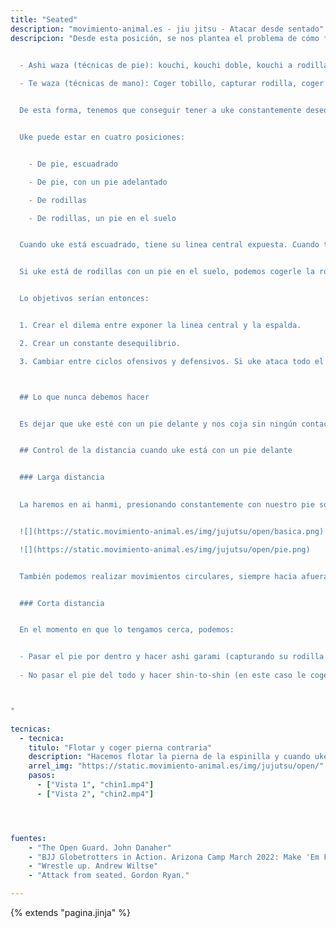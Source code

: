```yaml
---
title: "Seated"
description: "movimiento-animal.es - jiu jitsu - Atacar desde sentado"
descripcion: "Desde esta posición, se nos plantea el problema de cómo **generar presión sobre uke si este no se acopla**. Si no somos capaces de hacerlo, uke pasará nuestra guardia. La solución pasa por una combinación de un

  
  - Ashi waza (técnicas de pie): kouchi, kouchi doble, kouchi a rodillas, ataques con el pie frontal, etc.

  - Te waza (técnicas de mano): Coger tobillo, capturar rodilla, coger manos, etc.


  De esta forma, tenemos que conseguir tener a uke constantemente desequilibrado de forma que no pueda llegar a una postura desde la que empiece a pasar nuestra guardia. Tenemos que atacar la parte superior del cuerpo y, cuando uke vaya a defenderla, atacar la parte inferior.


  Uke puede estar en cuatro posiciones:


    - De pie, escuadrado

    - De pie, con un pie adelantado

    - De rodillas

    - De rodillas, un pie en el suelo


  Cuando uke está escuadrado, tiene su linea central expuesta. Cuando tiene un pie adelantado no expone su linea central pero podemos manipularlo para que se escuadre o bien engancharnos a su pie delantero.


  Si uke está de rodillas con un pie en el suelo, podemos cogerle la rodilla levantada para hacerle ashi garami.


  Lo objetivos serían entonces:


  1. Crear el dilema entre exponer la linea central y la espalda.

  2. Crear un constante desequilibrio.

  3. Cambiar entre ciclos ofensivos y defensivos. Si uke ataca todo el tiempo acabará cazándonos, seguramente extendiendo un miembro o cogiendo la posición.



  ## Lo que nunca debemos hacer


  Es dejar que uke esté con un pie delante y nos coja sin ningún contacto sobre él, ya que nos pasará fácilmente la guardia.


  ## Control de la distancia cuando uke está con un pie delante


  ### Larga distancia

  
  La haremos en ai hanmi, presionando constantemente con nuestro pie sobre el tobillo de uke.


  ![](https://static.movimiento-animal.es/img/jujutsu/open/basica.png)

  ![](https://static.movimiento-animal.es/img/jujutsu/open/pie.png)


  También podemos realizar movimientos circulares, siempre hacia afuera.


  ### Corta distancia


  En el momento en que lo tengamos cerca, podemos:


  - Pasar el pie por dentro y hacer ashi garami (capturando su rodilla con la mano o no)
  
  - No pasar el pie del todo y hacer shin-to-shin (en este caso le cogemos la rodilla llevando el antebrazo hasta el codo)



"

tecnicas: 
  - tecnica:
    titulo: "Flotar y coger pierna contraria"
    description: "Hacemos flotar la pierna de la espinilla y cuando uke está en el aire, cogemos la pierna contrária, lo ponemos en suelo y le pasamos la guárdia. Para llevarlo al suelo ponemos el pie capturado entre nuestra piernas."
    arrel_img: "https://static.movimiento-animal.es/img/jujutsu/open/" 
    pasos:
      - ["Vista 1", "chin1.mp4"]
      - ["Vista 2", "chin2.mp4"]




fuentes:
    - "The Open Guard. John Danaher"
    - "BJJ Globetrotters in Action. Arizona Camp March 2022: Make 'Em Float Like A Butterfly (Sweep) with Zachary Miller"
    - "Wrestle up. Andrew Wiltse"
    - "Attack from seated. Gordon Ryan."

---
```

{% extends  "pagina.jinja" %}